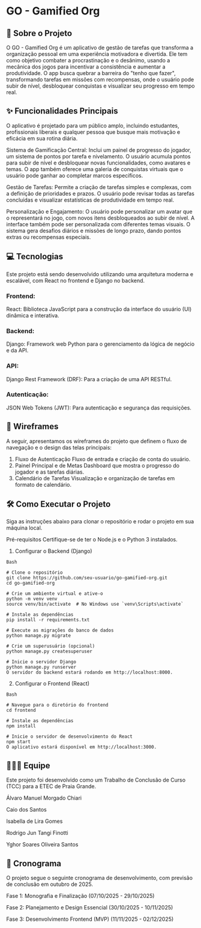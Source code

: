 # GO - Gamified Org
## 🚀 Sobre o Projeto
O GO - Gamified Org é um aplicativo de gestão de tarefas que transforma a organização pessoal em uma experiência motivadora e divertida. Ele tem como objetivo combater a procrastinação e o desânimo, usando a mecânica dos jogos para incentivar a consistência e aumentar a produtividade. O app busca quebrar a barreira do "tenho que fazer", transformando tarefas em missões com recompensas, onde o usuário pode subir de nível, desbloquear conquistas e visualizar seu progresso em tempo real.

## ✨ Funcionalidades Principais
O aplicativo é projetado para um público amplo, incluindo estudantes, profissionais liberais e qualquer pessoa que busque mais motivação e eficácia em sua rotina diária.

Sistema de Gamificação Central: Inclui um painel de progresso do jogador, um sistema de pontos por tarefa e nivelamento. O usuário acumula pontos para subir de nível e desbloquear novas funcionalidades, como avatares e temas. O app também oferece uma galeria de conquistas virtuais que o usuário pode ganhar ao completar marcos específicos.

Gestão de Tarefas: Permite a criação de tarefas simples e complexas, com a definição de prioridades e prazos. O usuário pode revisar todas as tarefas concluídas e visualizar estatísticas de produtividade em tempo real.

Personalização e Engajamento: O usuário pode personalizar um avatar que o representará no jogo, com novos itens desbloqueados ao subir de nível. A interface também pode ser personalizada com diferentes temas visuais. O sistema gera desafios diários e missões de longo prazo, dando pontos extras ou recompensas especiais.



## 💻 Tecnologias
Este projeto está sendo desenvolvido utilizando uma arquitetura moderna e escalável, com React no frontend e Django no backend.

### Frontend:
React: Biblioteca JavaScript para a construção da interface do usuário (UI) dinâmica e interativa.

### Backend:
Django: Framework web Python para o gerenciamento da lógica de negócio e da API.

### API:
Django Rest Framework (DRF): Para a criação de uma API RESTful.

### Autenticação:
JSON Web Tokens (JWT): Para autenticação e segurança das requisições.

## 🎨 Wireframes
A seguir, apresentamos os wireframes do projeto que definem o fluxo de navegação e o design das telas principais:

1. Fluxo de Autenticação
Fluxo de entrada e criação de conta do usuário.
2. Painel Principal e de Metas
Dashboard que mostra o progresso do jogador e as tarefas diárias.
3. Calendário de Tarefas
Visualização e organização de tarefas em formato de calendário.

## 🛠️ Como Executar o Projeto
Siga as instruções abaixo para clonar o repositório e rodar o projeto em sua máquina local.

Pré-requisitos
Certifique-se de ter o Node.js e o Python 3 instalados.

1. Configurar o Backend (Django)

```
Bash

# Clone o repositório
git clone https://github.com/seu-usuario/go-gamified-org.git
cd go-gamified-org

# Crie um ambiente virtual e ative-o
python -m venv venv
source venv/bin/activate  # No Windows use `venv\Scripts\activate`

# Instale as dependências
pip install -r requirements.txt

# Execute as migrações do banco de dados
python manage.py migrate

# Crie um superusuário (opcional)
python manage.py createsuperuser

# Inicie o servidor Django
python manage.py runserver
O servidor do backend estará rodando em http://localhost:8000.
```

2. Configurar o Frontend (React)
```
Bash

# Navegue para o diretório do frontend
cd frontend

# Instale as dependências
npm install

# Inicie o servidor de desenvolvimento do React
npm start
O aplicativo estará disponível em http://localhost:3000.
```

## 🧑‍🤝‍🧑 Equipe
Este projeto foi desenvolvido como um Trabalho de Conclusão de Curso (TCC) para a ETEC de Praia Grande.

Álvaro Manuel Morgado Chiari 

Caio dos Santos 

Isabella de Lira Gomes 

Rodrigo Jun Tangi Finotti 

Yghor Soares Oliveira Santos 

## 📅 Cronograma
O projeto segue o seguinte cronograma de desenvolvimento, com previsão de conclusão em outubro de 2025.

Fase 1: Monografia e Finalização (07/10/2025 - 29/10/2025) 

Fase 2: Planejamento e Design Essencial (30/10/2025 - 10/11/2025) 

Fase 3: Desenvolvimento Frontend (MVP) (11/11/2025 - 02/12/2025) 
